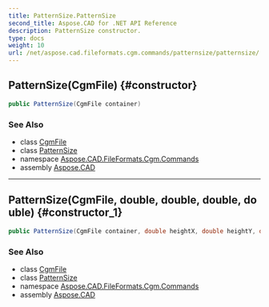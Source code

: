```yaml
---
title: PatternSize.PatternSize
second_title: Aspose.CAD for .NET API Reference
description: PatternSize constructor. 
type: docs
weight: 10
url: /net/aspose.cad.fileformats.cgm.commands/patternsize/patternsize/
---
```

## PatternSize(CgmFile) {#constructor}

```csharp
public PatternSize(CgmFile container)
```

### See Also

* class [CgmFile](../../../aspose.cad.fileformats.cgm/cgmfile/)
* class [PatternSize](../)
* namespace [Aspose.CAD.FileFormats.Cgm.Commands](../../patternsize/)
* assembly [Aspose.CAD](../../../)

---

## PatternSize(CgmFile, double, double, double, double) {#constructor_1}

```csharp
public PatternSize(CgmFile container, double heightX, double heightY, double widthX, double widthY)
```

### See Also

* class [CgmFile](../../../aspose.cad.fileformats.cgm/cgmfile/)
* class [PatternSize](../)
* namespace [Aspose.CAD.FileFormats.Cgm.Commands](../../patternsize/)
* assembly [Aspose.CAD](../../../)


